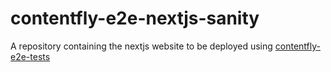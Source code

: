 # contentfly-e2e-nextjs-sanity

A repository containing the nextjs website to be deployed using [contentfly-e2e-tests]

[contentfly-e2e-tests]: https://github.com/contentstack/contentfly-e2e-tests